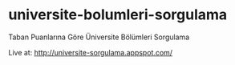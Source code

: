 # universite-bolumleri-sorgulama
Taban Puanlarına Göre Üniversite Bölümleri Sorgulama

Live at: http://universite-sorgulama.appspot.com/

